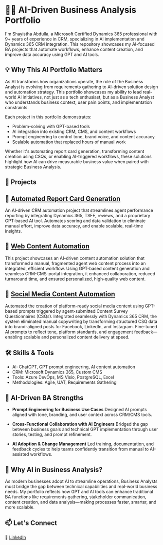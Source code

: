 # 👩‍💻 AI-Driven Business Analysis Portfolio

I'm Shayistha Abdulla, a Microsoft Certified Dynamics 365 professional with 9+ years of experience in CRM, specializing in AI implementation and Dynamics 365 CRM integration. This repository showcases my AI-focused BA projects that automate workflows, enhance content creation, and improve data accuracy using GPT and AI tools.

## 💡 Why This AI Portfolio Matters
As AI transforms how organizations operate, the role of the Business Analyst is evolving from requirements gathering to AI-driven solution design and automation strategy. This portfolio showcases my ability to lead real-world AI initiatives, not just as a tech enthusiast, but as a Business Analyst who understands business context, user pain points, and implementation constraints.

Each project in this portfolio demonstrates:

- Problem-solving with GPT-based tools
- AI integration into existing CRM, CMS, and content workflows
- Prompt engineering to control tone, brand voice, and content accuracy
- Scalable automation that replaced hours of manual work

Whether it's automating report card generation, transforming content creation using CSQs, or enabling AI-triggered workflows, these solutions highlight how AI can drive measurable business value when paired with strategic Business Analysis.

## 📁 Projects

## 📌 [Automated Report Card Generation](https://github.com/shayisthaabdulla/Automated_Report_Card_AI-Integration/)  
An AI-driven CRM automation project that streamlines agent performance reporting by integrating Dynamics 365, TSEE, reviews, and a proprietary GPT-based AI tool. Automates scoring and data validation to eliminate manual effort, improve data accuracy, and enable scalable, real-time insights.  

## 📌 [Web Content Automation](https://github.com/shayisthaabdulla/Web_Content_Automation_AI)
This project showcases an AI-driven content automation solution that transformed a manual, fragmented agent web content process into an integrated, efficient workflow. Using GPT-based content generation and seamless CRM-CMS-portal integration, it enhanced collaboration, reduced turnaround time, and ensured personalized, high-quality web content.

## 📌 [Social Media Content Automation](https://github.com/shayisthaabdulla/Social_Media_Content_Automation_CSQ_GBT_Workflow/)
Automated the creation of platform-ready social media content using GPT-based prompts triggered by agent-submitted Content Survey Questionnaires (CSQs). Integrated seamlessly with Dynamics 365 CRM, the system eliminated manual copywriting by transforming structured CSQ data into brand-aligned posts for Facebook, LinkedIn, and Instagram. Fine-tuned AI prompts to reflect tone, platform standards, and engagement feedback—enabling scalable and personalized content delivery at speed.

## 🛠️ Skills & Tools  
- AI: ChatGPT, GPT prompt engineering, AI content automation  
- CRM: Microsoft Dynamics 365, Custom CMS  
- Tools: Azure DevOps, MS Visio, PostgreSQL, Excel  
- Methodologies: Agile, UAT, Requirements Gathering

## 🤝 AI-Driven BA Strengths
- **Prompt Engineering for Business Use Cases**
Designed AI prompts aligned with tone, branding, and user context across CRM/CMS tools.

- **Cross-Functional Collaboration with AI Engineers**
Bridged the gap between business goals and technical GPT implementation through user stories, testing, and prompt refinement.

- **AI Adoption & Change Management**
Led training, documentation, and feedback cycles to help teams confidently transition from manual to AI-assisted workflows.

## 🤖 Why AI in Business Analysis?
As modern businesses adopt AI to streamline operations, Business Analysts must bridge the gap between technical capabilities and real-world business needs. My portfolio reflects how GPT and AI tools can enhance traditional BA functions like requirements gathering, stakeholder communication, content creation, and data analysis—making processes faster, smarter, and more scalable.

## 📫 Let's Connect
💼 [LinkedIn](https://www.linkedin.com/in/shayisthaa/)

